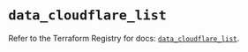 # `data_cloudflare_list`

Refer to the Terraform Registry for docs: [`data_cloudflare_list`](https://registry.terraform.io/providers/cloudflare/cloudflare/4.23.0/docs/data-sources/list).
